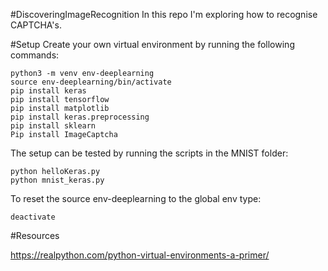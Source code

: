 #DiscoveringImageRecognition
In this repo I'm exploring how to recognise CAPTCHA's.

#Setup
Create your own virtual environment by running the following commands:


```
python3 -m venv env-deeplearning
source env-deeplearning/bin/activate
pip install keras
pip install tensorflow
pip install matplotlib
pip install keras.preprocessing
pip install sklearn
Pip install ImageCaptcha
```

The setup can be tested by running the scripts in the MNIST folder:
```
python helloKeras.py
python mnist_keras.py
```

To reset the source env-deeplearning to the global env type:
```
deactivate
```

#Resources

https://realpython.com/python-virtual-environments-a-primer/
